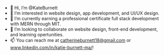 - 👋 Hi, I’m @KateBurnett
- 👀 I’m interested in website design, app development, and UI/UX design.
- 🌱 I’m currently earning a professional certificate full stack development with MERN through MIT.
- 💞️ I’m looking to collaborate on website design, front-end development, and learning opertunities. 
- 📫 You can reach me at catherineburnett18@gmail.com or www.linkedin.com/in/katie-burnett-ma/!

<!---
KateBurnett/KateBurnett is a ✨ special ✨ repository because its `README.md` (this file) appears on your GitHub profile.
You can click the Preview link to take a look at your changes.
--->
